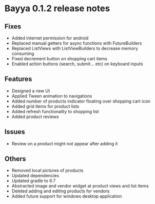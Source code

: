# Bayya 0.1.2 release notes

## Fixes
* Added internet permission for android
* Replaced manual getters for async functions with FutureBuilders
* Replaced ListViews with ListViewBuilders to decrease memory consuming
* Fixed decrement button on shopping cart items
* Enabled action buttons (search, submit... etc) on keyboard inputs

## Features
* Designed a new UI
* Applied Tween animation to navigations
* Added number of products indicator floating over shopping cart icon
* Added grid items for product lists
* Added refresh functionality to shopping list
* Added product reviews

## Issues
* Review on a product might not appear after adding it

## Others
* Removed local pictures of products
* Updated dependencies
* Updated gradle to 6.7
* Abstracted image and vendor widget at product views and list items
* Deleted adding and editing products for vendors
* Added future support for windows desktop application